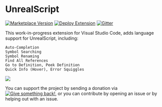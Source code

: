 # UnrealScript
[![Marketplace Version](https://vsmarketplacebadge.apphb.com/version/EliotVU.uc.svg "Current Release")](https://marketplace.visualstudio.com/items?itemName=EliotVU.uc)
[![Deploy Extension](https://github.com/EliotVU/UnrealScript-Language-Service/actions/workflows/main.yml/badge.svg)](https://github.com/EliotVU/UnrealScript-Language-Service/actions/workflows/main.yml)
[![Gitter](https://badges.gitter.im/unrealscript/Language-Service.svg)](https://gitter.im/unrealscript/Language-Service?utm_source=badge&utm_medium=badge&utm_campaign=pr-badge)

This work-in-progress extension for Visual Studio Code, adds language support for UnrealScript, including:

    Auto-Completion
    Symbol Searching
    Symbol Renaming
    Find All References
    Go to Definition, Peek Definition
    Quick Info (Hover), Error Squiggles

<img src="https://raw.githubusercontent.com/EliotVU/UnrealScript-Language-Service/master/demo.gif">

You can support the project by sending a donation via [![Give something back!](https://img.shields.io/badge/Donate-PayPal-green.svg)](https://paypal.me/eliotvu), or you can contribute by opening an issue or by helping out with an issue.
